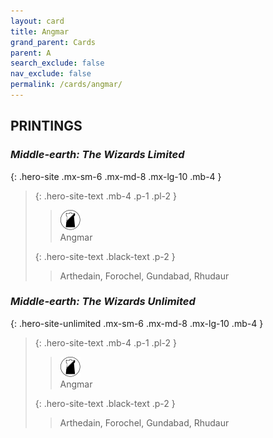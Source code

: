 ```yaml
---
layout: card
title: Angmar
grand_parent: Cards
parent: A
search_exclude: false
nav_exclude: false
permalink: /cards/angmar/
---
```


## PRINTINGS


### _Middle-earth: The Wizards Limited_

{: .hero-site .mx-sm-6 .mx-md-8 .mx-lg-10 .mb-4 }
> {: .hero-site-text .mb-4 .p-1 .pl-2 }
> > <div class="card-mp"><img src="/assets/images/shadow-land.svg"></div>
> > <div class="character-card-name">Angmar</div>
>
> {: .hero-site-text .black-text .p-2 }
> > Arthedain, Forochel, Gundabad, Rhudaur 
> 

### _Middle-earth: The Wizards Unlimited_

{: .hero-site-unlimited .mx-sm-6 .mx-md-8 .mx-lg-10 .mb-4 }
> {: .hero-site-text .mb-4 .p-1 .pl-2 }
> > <div class="card-mp"><img src="/assets/images/shadow-land.svg"></div>
> > <div class="character-card-name">Angmar</div>
>
> {: .hero-site-text .black-text .p-2 }
> > Arthedain, Forochel, Gundabad, Rhudaur 
> 
